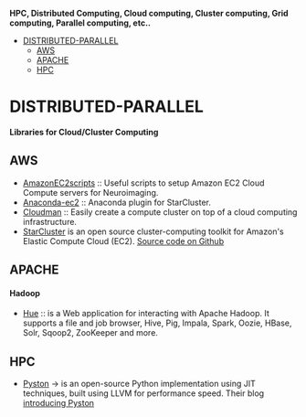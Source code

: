 __HPC, Distributed Computing, Cloud computing, Cluster computing, Grid computing, Parallel computing, etc..__

* [DISTRIBUTED-PARALLEL](#distributed-parallel) 
   * [AWS](#aws)
   * [APACHE](#apache)
   * [HPC](#hpc)


# DISTRIBUTED-PARALLEL
**Libraries for Cloud/Cluster Computing**
## AWS
- [AmazonEC2scripts](https://github.com/swederik/AmazonEC2scripts) :: Useful scripts to setup Amazon EC2 Cloud Compute servers for Neuroimaging.
- [Anaconda-ec2](https://github.com/ContinuumIO/anaconda-ec2) :: Anaconda plugin for StarCluster.
- [Cloudman](https://bitbucket.org/chapmanb/cloudman) :: Easily create a compute cluster on top of a cloud computing infrastructure.
- [StarCluster](http://star.mit.edu/cluster) is an open source cluster-computing toolkit for Amazon's Elastic Compute Cloud (EC2). [Source code on Github](https://github.com/jtriley/StarCluster)


## APACHE 
#### Hadoop
* [Hue](https://github.com/cloudera/hue) ::  is a Web application for interacting with Apache Hadoop. It supports a file and job browser, Hive, Pig, Impala, Spark, Oozie, HBase, Solr, Sqoop2, ZooKeeper and more.


## HPC
* [Pyston](https://github.com/dropbox/pyston) → is an open-source Python implementation using JIT techniques, built using LLVM for performance speed. Their blog [introducing Pyston](https://tech.dropbox.com/2014/04/introducing-pyston-an-upcoming-jit-based-python-implementation/)

